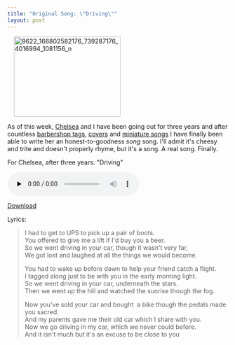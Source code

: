 ```yaml
---
title: "Original Song: \"Driving\""
layout: post
---
```


<img class="size-large wp-image-716 alignright" style="margin-left: 15px; margin-right: 15px;" title="9622_166802582176_739287176_4016994_1081156_n" src="http://blog.classicalcode.com/wp-content/uploads/2009/11/9622_166802582176_739287176_4016994_1081156_n-500x375.jpg" alt="9622_166802582176_739287176_4016994_1081156_n" width="243" height="183" />

As of this week, <a href="http://www.chelseahollow.com">Chelsea</a> and I have been going out for three years and after countless <a href="http://blog.classicalcode.com/2008/05/barbershop-multi-track-happy-anniversary-chelsea/">barbershop tags</a>, <a href="http://blog.classicalcode.com/2009/08/multitrack-thats-why-i-love-you/">covers</a> and <a href="http://blog.classicalcode.com/2009/07/original-song-our-love-will-last-as-long/">miniature songs</a> I have finally been able to write her an honest-to-goodness <em>song</em> song. I'll admit it's cheesy and trite and doesn't properly rhyme, but it's a song. A real song. Finally.

For Chelsea, after three years: "Driving"

<audio id="wp_mep_17" src="http://blog.classicalcode.com/wp-content/uploads/2009/11/Driving.mp3" type="audio/mp3"    controls="controls" preload="none"  ></audio>

<a href="http://blog.classicalcode.com/wp-content/uploads/2009/11/Driving.mp3">Download</a>

Lyrics:
> I had to get to UPS to pick up a pair of boots.  
> You offered to give me a lift if I'd buy you a beer.  
> So we went driving in your car, though it wasn't very far,  
> We got lost and laughed at all the things we would become.  
> 
> You had to wake up before dawn to help your friend catch a flight.  
> I tagged along just to be with you in the early morning light.  
> So we went driving in your car, underneath the stars.  
> Then we went up the hill and watched the sunrise though the fog.  
>   
> Now you've sold your car and bought  a bike though the pedals made you sacred.  
> And my parents gave me their old car which I share with you.  
> Now we go driving in my car, which we never could before.  
> And it isn't much but it's an excuse to be close to you  
